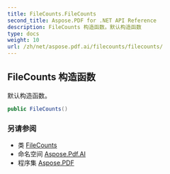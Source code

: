 ```yaml
---
title: FileCounts.FileCounts
second_title: Aspose.PDF for .NET API Reference
description: FileCounts 构造函数。默认构造函数
type: docs
weight: 10
url: /zh/net/aspose.pdf.ai/filecounts/filecounts/
---
```

## FileCounts 构造函数

默认构造函数。

```csharp
public FileCounts()
```

### 另请参阅

* 类 [FileCounts](../)
* 命名空间 [Aspose.Pdf.AI](../../../aspose.pdf.ai/)
* 程序集 [Aspose.PDF](../../../)